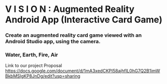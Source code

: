 # V I S I O N : Augmented Reality Android App (Interactive Card Game)
### Create an augmented reality card game viewed with an Android Studio app, using the camera.
### Water, Earth, Fire, Air

Link to our project Proposal
https://docs.google.com/document/d/1mA3xedCKPI58ajhfIL0hG7Q2B1imWBkbMSlgKP8JnDg/edit?usp=sharing
